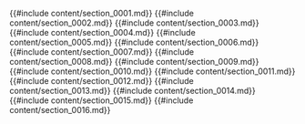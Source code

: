 {{#include content/section_0001.md}}
{{#include content/section_0002.md}}
{{#include content/section_0003.md}}
{{#include content/section_0004.md}}
{{#include content/section_0005.md}}
{{#include content/section_0006.md}}
{{#include content/section_0007.md}}
{{#include content/section_0008.md}}
{{#include content/section_0009.md}}
{{#include content/section_0010.md}}
{{#include content/section_0011.md}}
{{#include content/section_0012.md}}
{{#include content/section_0013.md}}
{{#include content/section_0014.md}}
{{#include content/section_0015.md}}
{{#include content/section_0016.md}}
